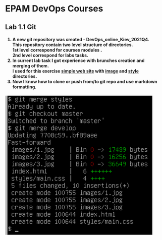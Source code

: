 <h1>EPAM DevOps Courses</h1>
<h2>Lab 1.1 Git</h2>
<h4><ol>
<li>A new git repository was created - DevOps_online_Kiev_2021Q4.<br>This repository
contain two level structure of directories.<br>1st level correspond for courses modules
.<br>2nd level correspond for labs tasks.
<li>In current lab task I got experience with brunches creation and merging of them.<br>I
used for this exercise <a href=index.html>simple web site</a> with <a href=image/>image</a>
and <a href=style/>style</a> directories.
<li>Now I know how to clone or push from/to git repo and use markdown formatting.
</ol><h4>

![test](readme.PNG)
